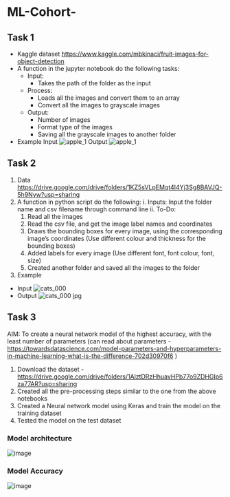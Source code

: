 # ML-Cohort-

## Task 1
- Kaggle dataset https://www.kaggle.com/mbkinaci/fruit-images-for-object-detection
- A function in the jupyter notebook do the following tasks:
     -  Input:
           -  Takes the path of the folder as the input
     - Process:
          -  Loads all the images and convert them to an array
          -  Convert all the images to grayscale images
     - Output:
          -  Number of images
          -  Format type of the images
          -  Saving all the grayscale images to another folder
- Example
Input 
![apple_1](https://user-images.githubusercontent.com/67424390/160527142-c6e3bd3a-d4fb-45bb-9ab8-efa03f049d77.jpg)
Output 
![apple_1](https://user-images.githubusercontent.com/67424390/160527222-b60c61a7-b183-4a10-b708-97cfe047f109.jpg)

## Task 2 
1. Data https://drive.google.com/drive/folders/1KZ5sVLpEMqt4I4Yj3Sg8BAVJQ-5h9Nyw?usp=sharing 
2. A function in python script do the following: 
  i. Inputs: Input the folder name and csv filename through command line
  ii. To-Do:
    1. Read all the images
    2. Read the csv file, and get the image label names and coordinates
    3. Draws the bounding boxes for every image, using the corresponding image’s coordinates (Use different colour and thickness for the bounding boxes)
    4. Added labels for every image (Use different font, font colour, font, size)
    5. Created another folder and saved all the images to the folder
3. Example
- Input  ![cats_000](https://user-images.githubusercontent.com/67424390/160527776-58b5c446-2800-4fec-b7cf-6f1a36fa6867.jpg) 
- Output ![cats_000 jpg](https://user-images.githubusercontent.com/67424390/160527798-99dfcb74-1e85-4033-897e-c52aa3c69d63.jpg)

## Task 3 
AIM: To create a neural network model of the highest accuracy, with the least number of parameters
(can read about parameters - https://towardsdatascience.com/model-parameters-and-hyperparameters-in-machine-learning-what-is-the-difference-702d30970f6 )
1. Download the dataset - https://drive.google.com/drive/folders/1AlztDRzHhuavHPb77o9ZDHGIp6za77AR?usp=sharing
2. Created all the pre-processing steps similar to the one from the above notebooks
3. Created a Neural network model using Keras and train the model on the training
dataset
4. Tested the model on the test dataset

### Model architecture
![image](https://user-images.githubusercontent.com/67424390/160528540-c4159d52-177e-45af-8377-c1b47a8f87b2.png)

### Model Accuracy
![image](https://user-images.githubusercontent.com/67424390/160528755-5a8ad289-f5ba-41ed-a1aa-9c2d6baece35.png)
